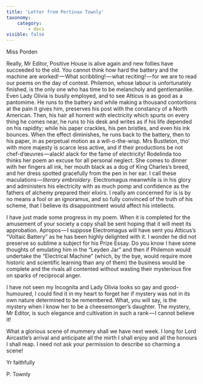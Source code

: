 ```yaml
---
title: 'Letter from Pertinax Townly'
taxonomy:
    category:
        - docs
visible: false
---
```


<div class="author">Miss Porden</div>

Really, Mr Editor, Positive House is alive again and new follies have succeeded to the old. You cannot think how hard the battery and the machine are worked! — What scribbling! — what reciting! — for we are to read our poems on the day of contest. Philemon, whose labour is unfortunately finished, is the only one who has time to be melancholy and gentlemanlike. Even Lady Olivia is busily employed, and to see Atticus is as good as a pantomime. He runs to the battery and while making a thousand contortions at the pain it gives him, preserves his post with the constancy of a North American. Then, his hair all horrent with electricity which spurts on every thing he comes near, he runs to his desk and writes as if his life depended on his rapidity; while his paper crackles, his pen bristles, and even his ink bounces. When the effect diminishes, he runs back to the battery, then to his paper, in as perpetual motion as a will-o-the-wisp. Mrs Bustleton, tho’ with more majesty is scarce less active, and if their productions be not chef-d’œuvres — alack! alack for the fame of electricity! Rodelinda too thinks her poem an excuse for all personal neglect. She comes to dinner with her fingers all ink, her mouth black as a dog of King Charles’s breed, and her dress spotted gracefully from the pen in her ear. I call these maculations — *literary embroidery*. Electromagus meanwhile is in his glory and administers his electricity with as much pomp and confidence as the fathers of alchemy prepared their elixirs. I really am concerned for is is by no means a fool or an ignoramus, and so fully convinced of the truth of his scheme, that I believe its disappointment would affect his intellects.

I have just made some progress in my poem. When it is completed for the amusement of your society a copy shall be sent hoping that it will meet its approbation. Apropos — I suppose Electromagus will have sent you Atticus’s “Voltaic Battery” as he has been highly delighted with it. I wonder he did not preserve so sublime a subject for his Prize Essay. Do you know I have some thoughts of emulating him in the “Leyden Jar” and then if Philemon would undertake the “Electrical Machine” (which, by the bye, would require more historic and scientific learning than any of them) the business would be complete and the rivals all contented without wasting their mysterious fire on sparks of reciprocal anger.  

I have not seen my Incognita and Lady Olivia looks so gay and good-humoured, I could find it in my heart to forget her if mystery was not in its own nature determined to be remembered. What, you will say, is the mystery when I know her to be a cheesemonger’s daughter. The mystery, Mr Editor, is such elegance and cultivation in such a rank — I cannot believe it!

What a glorious scene of mummery shall we have next week. I long for Lord Aircastle’s arrival and anticipate all the mirth I shall enjoy and all the honours I shall reap. I need not ask your permission to describe so charming a scene!

Yr faithfully

P. Townly